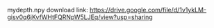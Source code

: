mydepth.npy download link: https://drive.google.com/file/d/1v1ykLM-gisv0q6jKvfWHtFQRNpW5LJEq/view?usp=sharing
